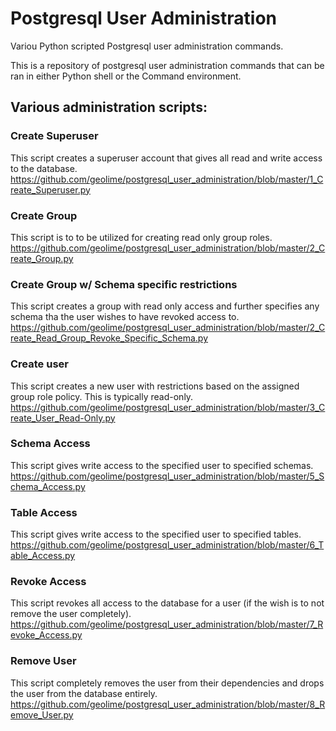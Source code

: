 # Postgresql User Administration
Variou Python scripted Postgresql user administration commands.

This is a repository of postgresql user administration commands that can be ran in either Python shell or the Command environment.

## Various administration scripts:

### Create Superuser
This script creates a superuser account that gives all read and write access
to the database.
https://github.com/geolime/postgresql_user_administration/blob/master/1_Create_Superuser.py

### Create Group
This script is to to be utilized for creating read only group roles.
https://github.com/geolime/postgresql_user_administration/blob/master/2_Create_Group.py
  
### Create Group w/ Schema specific restrictions 
This script creates a group with read only access and further specifies any schema tha the user wishes to have revoked access to.
https://github.com/geolime/postgresql_user_administration/blob/master/2_Create_Read_Group_Revoke_Specific_Schema.py

### Create user 
This script creates a new user with restrictions based on the assigned group role policy. This is typically read-only.
https://github.com/geolime/postgresql_user_administration/blob/master/3_Create_User_Read-Only.py

### Schema Access
This script gives write access to the specified user to specified schemas.
https://github.com/geolime/postgresql_user_administration/blob/master/5_Schema_Access.py

### Table Access
This script gives write access to the specified user to specified tables.
https://github.com/geolime/postgresql_user_administration/blob/master/6_Table_Access.py

### Revoke Access 
This script revokes all access to the database for a user (if the wish is to not remove the user completely).
https://github.com/geolime/postgresql_user_administration/blob/master/7_Revoke_Access.py

### Remove User 
This script completely removes the user from their dependencies and drops the user from the database entirely.
https://github.com/geolime/postgresql_user_administration/blob/master/8_Remove_User.py
